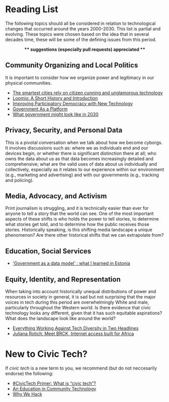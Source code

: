 # Reading List

The following topics should all be considered in relation to technological changes that occurred around the years 2000-2030. This list is partial and evolving. These topics were chosen based on the idea that in several decades time, these will be some of the defining issues from this period.

<p align="center"><strong>** suggestions (especially pull requests) appreciated **</strong></p>

## Community Organizing and Local Politics

It is important to consider how we organize power and legitimacy in our physical communities.

* [The smartest cities rely on citizen cunning and unglamorous technology](https://www.theguardian.com/cities/2014/dec/22/the-smartest-cities-rely-on-citizen-cunning-and-unglamorous-technology)
* [Loomio: A Short History and Introduction](http://blog.loomio.org/2012/03/20/a-short-history-and-introduction/)
* [Improving Participatory Democracy with New Technology](http://www.participatorybudgeting.org/blog/pb-buzz-improving-participatory-democracy-with-new-technology/)
* [Government As a Platform](http://chimera.labs.oreilly.com/books/1234000000774/ch02.html#government_as_a_platform)
* [What government might look like in 2030](https://gds.blog.gov.uk/2016/05/11/what-government-might-look-like-in-2030/)

## Privacy, Security, and Personal Data

This is a pivotal conversation when we talk about how we become cyborgs. It involves discussions such as: where we as individuals end and our devices begin, or whether there is significant distinction there at all; who owns the data about us as that data becomes increasingly detailed and comprehensive; what are the valid uses of data about us individually and collectively, especially as it relates to our experience within our environment (e.g., marketing and advertising) and with our governments (e.g., tracking and policing).

## Media, Advocacy, and Activism

Print journalism is struggling, and it is technically easier than ever for anyone to tell a story that the world can see. One of the most important aspects of these shifts is who holds the power to tell stories, to determine what stories get told, and to determine how the public receives those stories. Historically speaking, is this shifting media landscape a unique phenomenon? Are there other historical shifts that we can extrapolate from?

## Education, Social Services

* ['Government as a data model' : what I learned in Estonia](https://gds.blog.gov.uk/2013/10/31/government-as-a-data-model-what-i-learned-in-estonia/)

## Equity, Identity, and Representation

When taking into account historically unequal distributions of power and resources in society in general, it is sad but not surprising that the major voices in tech during this period are overwhelmingly White and male, particularly throughout the Western world. Is there evidence that civic technology looks any different, given that it has such equitable aspirations? What does the landscape look like around the world?

* [Everything Working Against Tech Diversity in Two Headlines](https://web.archive.org/web/20160209132943/http://danilocampos.com/2015/06/everything-working-against-tech-diversity-in-two-headlines/)
* [Juliana Rotich: Meet BRCK, Internet access built for Africa](https://www.ted.com/talks/juliana_rotich_meet_brck_internet_access_built_for_africa)

# New to Civic Tech?

If *civic tech* is a new term to you, we recommend (but do not neccesarily endorse) the following:

* [#CivicTech Primer: What is “civic tech”?](https://medium.com/civic-makers/civictech-primer-what-is-civic-tech-7ea788e766d3)
* [An Education in Community Technology](http://civichall.org/civicist/an-education-in-community-technology/)
* [Why We Hack](https://medium.com/@joshuatauberer/why-we-hack-db430cb1aee0)

## 
